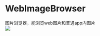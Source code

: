 # WebImageBrowser
图片浏览器，能浏览web图片和普通app内图片
</br>
![](https://github.com/sym-/WebImageBrowser/raw/master/photo/webImageBrowser.gif)